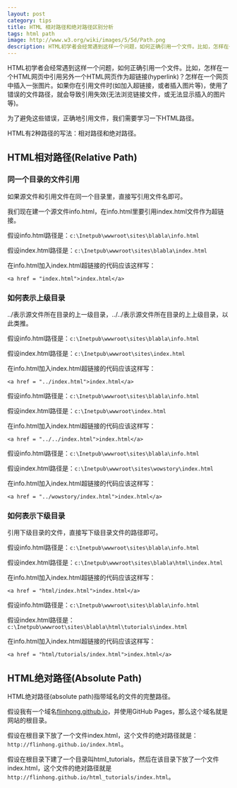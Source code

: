 ```yaml
---
layout: post
category: tips
title: HTML 相对路径和绝对路径区别分析
tags: html path
image: http://www.w3.org/wiki/images/5/5d/Path.png
description: HTML初学者会经常遇到这样一个问题，如何正确引用一个文件。比如，怎样在一个HTML网页中引用另外一个HTML网页作为超链接(hyperlink)？怎样在一个网页中插入一张图片。如果你在引用文件时(如加入超链接，或者插入图片等)，使用了错误的文件路径，就会导致引用失效(无法浏览链接文件，或无法显示插入的图片等)。
---
```


HTML初学者会经常遇到这样一个问题，如何正确引用一个文件。比如，怎样在一个HTML网页中引用另外一个HTML网页作为超链接(hyperlink)？怎样在一个网页中插入一张图片。如果你在引用文件时(如加入超链接，或者插入图片等)，使用了错误的文件路径，就会导致引用失效(无法浏览链接文件，或无法显示插入的图片等)。

为了避免这些错误，正确地引用文件，我们需要学习一下HTML路径。

HTML有2种路径的写法：相对路径和绝对路径。

## HTML相对路径(Relative Path)

### 同一个目录的文件引用

如果源文件和引用文件在同一个目录里，直接写引用文件名即可。

我们现在建一个源文件info.html，在info.html里要引用index.html文件作为超链接。

假设info.html路径是：`c:\Inetpub\wwwroot\sites\blabla\info.html`

假设index.html路径是：`c:\Inetpub\wwwroot\sites\blabla\index.html`

在info.html加入index.html超链接的代码应该这样写：

```
<a href = "index.html">index.html</a>
```

### 如何表示上级目录

../表示源文件所在目录的上一级目录，../../表示源文件所在目录的上上级目录，以此类推。

假设info.html路径是：`c:\Inetpub\wwwroot\sites\blabla\info.html`

假设index.html路径是：`c:\Inetpub\wwwroot\sites\index.html`

在info.html加入index.html超链接的代码应该这样写：

```
<a href = "../index.html">index.html</a>
```

假设info.html路径是：`c:\Inetpub\wwwroot\sites\blabla\info.html`

假设index.html路径是：`c:\Inetpub\wwwroot\index.html`

在info.html加入index.html超链接的代码应该这样写：

```
<a href = "../../index.html">index.html</a>
```

假设info.html路径是：`c:\Inetpub\wwwroot\sites\blabla\info.html`

假设index.html路径是：`c:\Inetpub\wwwroot\sites\wowstory\index.html`

在info.html加入index.html超链接的代码应该这样写：

```
<a href = "../wowstory/index.html">index.html</a>
```

### 如何表示下级目录

引用下级目录的文件，直接写下级目录文件的路径即可。

假设info.html路径是：`c:\Inetpub\wwwroot\sites\blabla\info.html`

假设index.html路径是：`c:\Inetpub\wwwroot\sites\blabla\html\index.html`

在info.html加入index.html超链接的代码应该这样写：

```
<a href = "html/index.html">index.html</a>
```

假设info.html路径是：`c:\Inetpub\wwwroot\sites\blabla\info.html`

假设index.html路径是：`c:\Inetpub\wwwroot\sites\blabla\html\tutorials\index.html`

在info.html加入index.html超链接的代码应该这样写：

```
<a href = "html/tutorials/index.html">index.html</a>
```

## HTML绝对路径(Absolute Path)

HTML绝对路径(absolute path)指带域名的文件的完整路径。

假设我有一个域名[flinhong.github.io](http://flinhong.github.io)，并使用GitHub Pages，那么这个域名就是网站的根目录。

假设在根目录下放了一个文件index.html，这个文件的绝对路径就是： `http://flinhong.github.io/index.html`。

假设在根目录下建了一个目录叫html_tutorials，然后在该目录下放了一个文件index.html，这个文件的绝对路径就是`http://flinhong.github.io/html_tutorials/index.html`。
